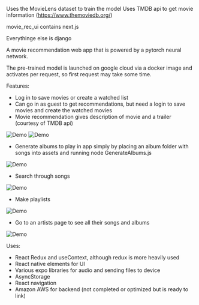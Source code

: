 Uses the MovieLens dataset to train the model
Uses TMDB api to get movie information (https://www.themoviedb.org/)

movie_rec_ui contains next.js

Everythinge else
is django

A movie recommendation web app that is powered by a pytorch neural network. 

The pre-trained model is launched on google cloud via a docker image and activates per request, so first request may take some time.

Features:
- Log in to save movies or create a watched list
- Can go in as guest to get recommendations, but need a login to save movies and create the watched movies
- Movie recommendation gives description of movie and a trailer (courtesy of TMDB api)

![Demo](./assets/Movie_rec_demo.gif)
![Demo](./assets/hideShowMusicPlayer.gif)

- Generate albums to play in app simply by placing an album folder with songs into assets and running node GenerateAlbums.js

![Demo](./assets/switchingAlbums.gif)
  
- Search through songs

![Demo](./assets/searching.gif)

- Make playlists

![Demo](./assets/playlists.gif)
  
- Go to an artists page to see all their songs and albums

![Demo](./assets/artistPage.gif)

Uses:
- React Redux and useContext, although redux is more heavily used
- React native elements for UI
- Various expo libraries for audio and sending files to device
- AsyncStorage
- React navigation
- Amazon AWS for backend (not completed or optimized but is ready to link)


